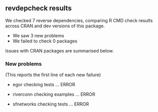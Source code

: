 ## revdepcheck results

We checked 7 reverse dependencies, comparing R CMD check results across CRAN and dev versions of this package.

 * We saw 3 new problems
 * We failed to check 0 packages

Issues with CRAN packages are summarised below.

### New problems
(This reports the first line of each new failure)

* egor
  checking tests ... ERROR

* riverconn
  checking examples ... ERROR

* sfnetworks
  checking tests ... ERROR

